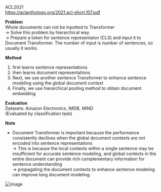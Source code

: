 ACL2021\
https://aclanthology.org/2021.acl-short.107.pdf

**Problem**\
Whole documents can not be inputted to Transformer\
→ Solve this problem by hierarchical way.\
→ Prepare a token for sentence representaion (CLS) and input it to Document Transformer. The number of input is number of sentences, so usually it works.

**Method**
1. first learns sentence representations
2. then learns document representations
3. Next, we use another sentence Transformer to enhance sentence modeling using the global document context
4. Finally, we use hierarchical pooling method to obtain document embedding

**Evaluation**\
Datasets: Amazon Electronics, IMDB, MIND\
(Evaluated by classification task)

**Note**
- Document Transformer is important because the performance consistently declines when the global document contexts are not encoded into sentence representations\
  → This is because the local contexts within a single sentence may be insufficient for accurate sentence modeling, and global contexts in the entire document can provide rich complementary information for sentence understanding\
  → propagating the document contexts to enhance sentence modeling can improve long document modeling.
  
![image](https://user-images.githubusercontent.com/50447179/156952523-94c1d16d-c3b4-4045-afe6-6fd1768d0ddd.png)
